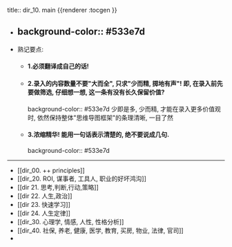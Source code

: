 title:: dir_10. main
{{renderer :tocgen }}

- background-color:: #533e7d
  ---
- 熟记要点:
	- #### 1.必须翻译成自己的话!
	- #### 2.录入的内容数量不要"大而全", 只求"少而精, 掷地有声"! 即, 在录入前先要做筛选, 仔细想一想, 这一条有没有长久保留价值?
	  background-color:: #533e7d
	  少即是多,  少而精, 才能在录入更多价值观时, 依然保持整体"思维导图框架"的条理清晰, 一目了然
	- #### 3.浓缩精华! 能用一句话表示清楚的, 绝不要说成几句.
	  background-color:: #533e7d
- ---
- [[dir_00. ++ principles]]
- [[dir_20. ROI, 谋事者, 工具人, 职业的好坏鸿沟]]
- [[dir 21. 思考,判断,行动,策略]]
- [[dir 22. 人生,政治]]
- [[dir 23. 快速学习]]
- [[dir 24. 人生定律]]
- [[dir_30. 心理学, 情感, 人性, 性格分析]]
- [[dir_40. 社保, 养老, 健康, 医学, 教育, 买房, 物业, 法律, 官司]]
-